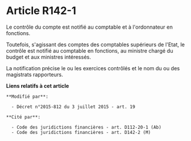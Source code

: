 # Article R142-1

Le contrôle du compte est notifié au comptable et à l'ordonnateur en fonctions. 

Toutefois, s'agissant des comptes des comptables supérieurs de l'Etat, le contrôle est notifié au comptable en fonctions, au
ministre chargé du budget et aux ministres intéressés. 

La notification précise le ou les exercices contrôlés et le nom du ou des magistrats rapporteurs.

**Liens relatifs à cet article**

	**Modifié par**:

	  - Décret n°2015-812 du 3 juillet 2015 - art. 19

	**Cité par**:

	  - Code des juridictions financières - art. D112-20-1 (Ab)
	  - Code des juridictions financières - art. D142-2 (M)
